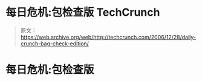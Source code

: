 # 每日危机:包检查版 TechCrunch

> 原文：<https://web.archive.org/web/http://techcrunch.com/2006/12/28/daily-crunch-bag-check-edition/>

# 每日危机:包检查版